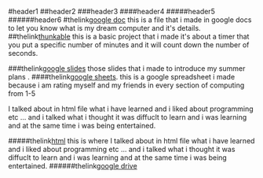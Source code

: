 #header1
##header2
###header3
####header4
#####header5
######header6
#thelink[google doc](https://docs.google.com/document/d/1_H2n2U7Fg6EPXIXLYKEA2mOAEyepYfBD7zOlDjm8AtI/edit?usp=sharing) this is a file that i made in google docs to let you know what is my dream computer and it's details.
  ##thelink[thunkable](https://x.thunkable.com/copy/7667326649cff7b1f5b88736486eca1c) this is a basic project that i made it's about a timer that you put a specific number of minutes and it will count down the number of seconds.
  
###thelink[google slides](https://docs.google.com/presentation/d/1P06h4DQTIR5A0wr_jDX-UJ-pYgs7l_8gDDuyJ1GzcE8/edit?usp=sharing) those slides that i made to introduce my summer plans .
####thelink[google sheets](https://docs.google.com/spreadsheets/d/1mCJJsJdPxFjsr7V8GQQI7GBzgCCyL5W9o18VyBtPskQ/edit?usp=sharing). this is a google spreadsheet i made because i am rating myself and my friends in every section of computing from 1-5

I talked about in html file what i have learned and i liked about programming etc ... and i talked what i thought it was diffuclt to learn and i was learning and at the same time i was being entertained.

#####thelink[html](https://pjpccttkph.prod.udacity-student-workspaces.com/api/file_download/home/workspace/DECI_learnings.html
) this is where I talked about in html file what i have learned and i liked about programming etc ... and i talked what i thought it was diffuclt to learn and i was learning and at the same time i was being entertained.
######thelink[google drive](https://drive.google.com/drive/folders/1OXGEZ0zK0PU_ldS-RRVuWha_J9mb2nFj?usp=sharing)
